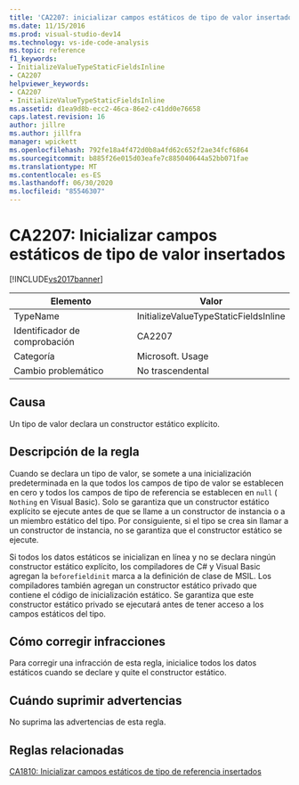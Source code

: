 ```yaml
---
title: 'CA2207: inicializar campos estáticos de tipo de valor insertados | Microsoft Docs'
ms.date: 11/15/2016
ms.prod: visual-studio-dev14
ms.technology: vs-ide-code-analysis
ms.topic: reference
f1_keywords:
- InitializeValueTypeStaticFieldsInline
- CA2207
helpviewer_keywords:
- CA2207
- InitializeValueTypeStaticFieldsInline
ms.assetid: d1ea9d8b-ecc2-46ca-86e2-c41dd0e76658
caps.latest.revision: 16
author: jillre
ms.author: jillfra
manager: wpickett
ms.openlocfilehash: 792fe18a4f472d0b8a4fd62c652f2ae34fcf6864
ms.sourcegitcommit: b885f26e015d03eafe7c885040644a52bb071fae
ms.translationtype: MT
ms.contentlocale: es-ES
ms.lasthandoff: 06/30/2020
ms.locfileid: "85546307"
---
```

# <a name="ca2207-initialize-value-type-static-fields-inline"></a>CA2207: Inicializar campos estáticos de tipo de valor insertados
[!INCLUDE[vs2017banner](../includes/vs2017banner.md)]

|Elemento|Valor|
|-|-|
|TypeName|InitializeValueTypeStaticFieldsInline|
|Identificador de comprobación|CA2207|
|Categoría|Microsoft. Usage|
|Cambio problemático|No trascendental|

## <a name="cause"></a>Causa
 Un tipo de valor declara un constructor estático explícito.

## <a name="rule-description"></a>Descripción de la regla
 Cuando se declara un tipo de valor, se somete a una inicialización predeterminada en la que todos los campos de tipo de valor se establecen en cero y todos los campos de tipo de referencia se establecen en `null` ( `Nothing` en Visual Basic). Solo se garantiza que un constructor estático explícito se ejecute antes de que se llame a un constructor de instancia o a un miembro estático del tipo. Por consiguiente, si el tipo se crea sin llamar a un constructor de instancia, no se garantiza que el constructor estático se ejecute.

 Si todos los datos estáticos se inicializan en línea y no se declara ningún constructor estático explícito, los compiladores de C# y Visual Basic agregan la `beforefieldinit` marca a la definición de clase de MSIL. Los compiladores también agregan un constructor estático privado que contiene el código de inicialización estático. Se garantiza que este constructor estático privado se ejecutará antes de tener acceso a los campos estáticos del tipo.

## <a name="how-to-fix-violations"></a>Cómo corregir infracciones
 Para corregir una infracción de esta regla, inicialice todos los datos estáticos cuando se declare y quite el constructor estático.

## <a name="when-to-suppress-warnings"></a>Cuándo suprimir advertencias
 No suprima las advertencias de esta regla.

## <a name="related-rules"></a>Reglas relacionadas
 [CA1810: Inicializar campos estáticos de tipo de referencia insertados](../code-quality/ca1810-initialize-reference-type-static-fields-inline.md)
